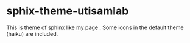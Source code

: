 sphix-theme-utisamlab
=========================

This is theme of sphinx like [my page](http://utisam.dip.jp/note/) .
Some icons in the default theme (haiku) are included.
